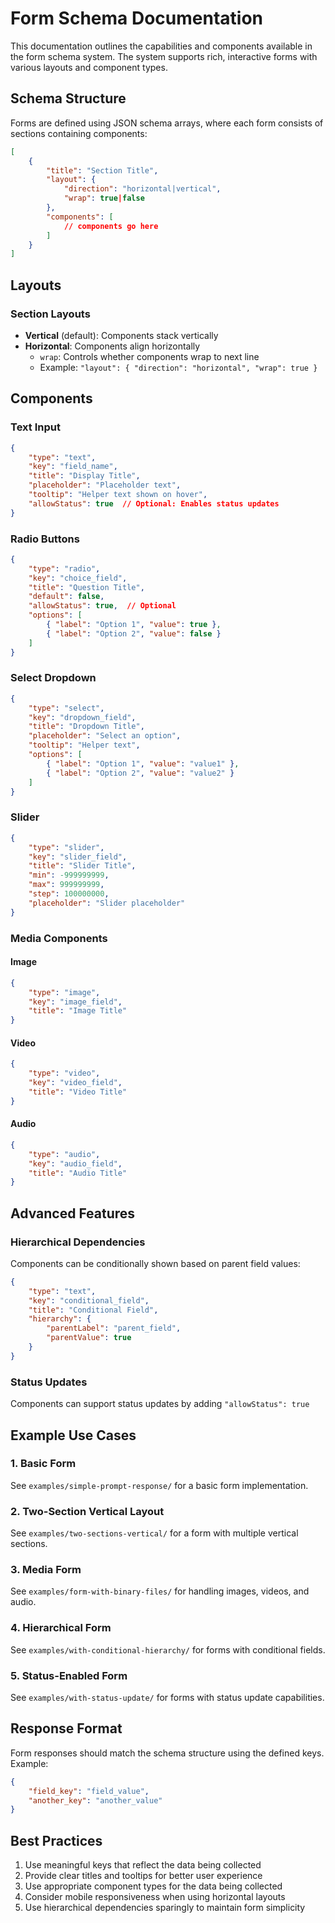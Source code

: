 # Form Schema Documentation

This documentation outlines the capabilities and components available in the form schema system. The system supports rich, interactive forms with various layouts and component types.

## Schema Structure

Forms are defined using JSON schema arrays, where each form consists of sections containing components:

```json
[
    {
        "title": "Section Title",
        "layout": { 
            "direction": "horizontal|vertical",
            "wrap": true|false 
        },
        "components": [
            // components go here
        ]
    }
]
```

## Layouts

### Section Layouts

- **Vertical** (default): Components stack vertically
- **Horizontal**: Components align horizontally
  - `wrap`: Controls whether components wrap to next line
  - Example: `"layout": { "direction": "horizontal", "wrap": true }`

## Components

### Text Input
```json
{
    "type": "text",
    "key": "field_name",
    "title": "Display Title",
    "placeholder": "Placeholder text",
    "tooltip": "Helper text shown on hover",
    "allowStatus": true  // Optional: Enables status updates
}
```

### Radio Buttons
```json
{
    "type": "radio",
    "key": "choice_field",
    "title": "Question Title",
    "default": false,
    "allowStatus": true,  // Optional
    "options": [
        { "label": "Option 1", "value": true },
        { "label": "Option 2", "value": false }
    ]
}
```

### Select Dropdown
```json
{
    "type": "select",
    "key": "dropdown_field",
    "title": "Dropdown Title",
    "placeholder": "Select an option",
    "tooltip": "Helper text",
    "options": [
        { "label": "Option 1", "value": "value1" },
        { "label": "Option 2", "value": "value2" }
    ]
}
```

### Slider
```json
{
    "type": "slider",
    "key": "slider_field",
    "title": "Slider Title",
    "min": -999999999,
    "max": 999999999,
    "step": 100000000,
    "placeholder": "Slider placeholder"
}
```

### Media Components

#### Image
```json
{
    "type": "image",
    "key": "image_field",
    "title": "Image Title"
}
```

#### Video
```json
{
    "type": "video",
    "key": "video_field",
    "title": "Video Title"
}
```

#### Audio
```json
{
    "type": "audio",
    "key": "audio_field",
    "title": "Audio Title"
}
```

## Advanced Features

### Hierarchical Dependencies
Components can be conditionally shown based on parent field values:
```json
{
    "type": "text",
    "key": "conditional_field",
    "title": "Conditional Field",
    "hierarchy": {
        "parentLabel": "parent_field",
        "parentValue": true
    }
}
```

### Status Updates
Components can support status updates by adding `"allowStatus": true`

## Example Use Cases

### 1. Basic Form
See `examples/simple-prompt-response/` for a basic form implementation.

### 2. Two-Section Vertical Layout
See `examples/two-sections-vertical/` for a form with multiple vertical sections.

### 3. Media Form
See `examples/form-with-binary-files/` for handling images, videos, and audio.

### 4. Hierarchical Form
See `examples/with-conditional-hierarchy/` for forms with conditional fields.

### 5. Status-Enabled Form
See `examples/with-status-update/` for forms with status update capabilities.

## Response Format

Form responses should match the schema structure using the defined keys. Example:

```json
{
    "field_key": "field_value",
    "another_key": "another_value"
}
```

## Best Practices

1. Use meaningful keys that reflect the data being collected
2. Provide clear titles and tooltips for better user experience
3. Use appropriate component types for the data being collected
4. Consider mobile responsiveness when using horizontal layouts
5. Use hierarchical dependencies sparingly to maintain form simplicity
